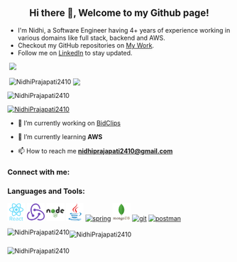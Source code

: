 <h2 align="center">Hi there 👋, Welcome to my Github page!</h2>
<ul>
  <li>I'm Nidhi</a>, a Software Engineer having 4+ years of experience working in various domains like full stack, backend and AWS.</li>
  <li>Checkout my GitHub repositories on <a href = "https://github.com/NidhiPrajapati2410">My Work</a>.</li>
  <li>Follow me on <a href="https://www.linkedin.com/in/nidhi-prajapati-324b39205/">LinkedIn</a> to stay updated.</li>
</ul>

&nbsp;![](https://komarev.com/ghpvc/?username=NidhiPrajapati2410&color=brightgreen)
<p>&nbsp;<img align="center" src="https://github-readme-stats.vercel.app/api?username=NidhiPrajapati2410&show_icons=true&rank_icon=github&locale=en" alt="NidhiPrajapati2410" />
<img align="center" src="https://github-readme-stats.vercel.app/api/top-langs/?username=NidhiPrajapati2410&layout=compact&hide_border=true&&langs_count=10&show_icons=true&theme=transparent" />
</p>

<p align="left"> <img src="https://komarev.com/ghpvc/?username=NidhiPrajapati2410&label=Profile%20views&color=0e75b6&style=flat" alt="NidhiPrajapati2410" /> </p>

<p align="left"> <a href="https://github.com/ryo-ma/github-profile-trophy"><img src="https://github-profile-trophy.vercel.app/?username=NidhiPrajapati2410" alt="NidhiPrajapati2410" /></a> </p>

- 🔭 I’m currently working on [BidClips](https://bidclips.com/)

- 🌱 I’m currently learning **AWS**

- 📫 How to reach me **nidhiprajapati2410@gmail.com**

<h3 align="left">Connect with me:</h3>
<p align="left">
  <!--
<a href="https://www.linkedin.com/in/rushit-padia-8ab270188/" target="blank"><img align="center" src="https://cdn.jsdelivr.net/npm/simple-icons@3.0.1/icons/linkedin.svg" alt="devopjadeja" height="30" width="40" /></a>
<a href="https://instagram.com/rushit_padia" target="blank"><img align="center" src="https://cdn.jsdelivr.net/npm/simple-icons@3.0.1/icons/instagram.svg" alt="se7en_5ive" height="30" width="40" /></a>
</p>
-->
<h3 align="left">Languages and Tools:</h3>
<a href="https://reactjs.org/" target="_blank"> <img src="https://raw.githubusercontent.com/devicons/devicon/master/icons/react/react-original-wordmark.svg" alt="react" width="40" height="40"/></a> <a href="https://redux.js.org" target="_blank"> <img src="https://raw.githubusercontent.com/devicons/devicon/master/icons/redux/redux-original.svg" alt="redux" width="40" height="40"/></a> <a href="https://nodejs.org" target="_blank"> <img src="https://raw.githubusercontent.com/devicons/devicon/master/icons/nodejs/nodejs-original-wordmark.svg" alt="nodejs" width="40" height="40"/></a> <a href="https://www.java.com" target="_blank"> <img src="https://raw.githubusercontent.com/devicons/devicon/master/icons/java/java-original.svg" alt="java" width="40" height="40"/></a> <a href="https://spring.io/" target="_blank"> <img src="https://www.vectorlogo.zone/logos/springio/springio-icon.svg" alt="spring" width="40" height="40"/></a> <a href="https://www.mongodb.com/" target="_blank"> <img src="https://raw.githubusercontent.com/devicons/devicon/master/icons/mongodb/mongodb-original-wordmark.svg" alt="mongodb" width="40" height="40"/></a>  <a href="https://git-scm.com/" target="_blank"> <img src="https://www.vectorlogo.zone/logos/git-scm/git-scm-icon.svg" alt="git" width="40" height="40"/></a> <a href="https://postman.com" target="_blank"> <img src="https://www.vectorlogo.zone/logos/getpostman/getpostman-icon.svg" alt="postman" width="40" height="40"/></a>

<p><img align="left" src="https://github-readme-stats.vercel.app/api/top-langs?username=NidhiPrajapati2410&show_icons=true&locale=en&layout=compact" alt="NidhiPrajapati2410" /></p>

<p style="padding:4px"><img align="center" src="https://github-readme-stats.vercel.app/api?username=NidhiPrajapati2410&show_icons=true&locale=en" alt="NidhiPrajapati2410" /></p>

<p><img align="center" src="https://github-readme-streak-stats.herokuapp.com/?user=NidhiPrajapati2410&" alt="NidhiPrajapati2410" /></p>
